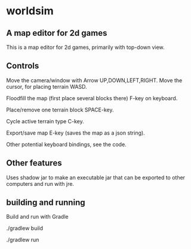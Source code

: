 # worldsim

## A map editor for 2d games

This is a map editor for 2d games, primarily with top-down view.

## Controls

Move the camera/window with Arrow UP,DOWN,LEFT,RIGHT.
Move the cursor, for placing terrain WASD.

Floodfill the map (first place several blocks there) F-key on keyboard.

Place/remove one terrain block SPACE-key.

Cycle active terrain type C-key.

Export/save map E-key (saves the map as a json string).

Other potential keyboard bindings, see the code.

## Other features

Uses shadow jar to make an executable jar that can be exported to other computers and run with jre.

## building and running 

Build and run with Gradle

./gradlew build

./gradlew run


